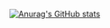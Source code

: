 [![Anurag's GitHub stats](https://github-readme-stats.vercel.app/api?username=Syncinus&count_private=true)](https://github.com/anuraghazra/github-readme-stats)

